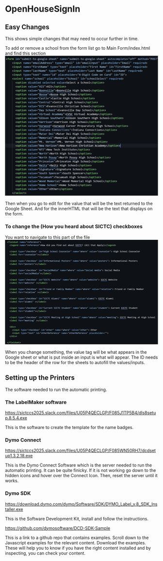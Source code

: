 # OpenHouseSignIn

## Easy Changes
This shows simple changes that may need to occur further in time.

To add or remove a school from the form list go to Main Form/index.html and find this section
![](Markdown/schools.png)<break>

Then when you go to edit for the value that will be the text returned to the Google Sheet. And for the innerHTML that will be the text that displays on the form.

### To change the (How you heard about SICTC) checkboxes
You want to navigate to this part of the file
![](Markdown/reference.png)<break>

When you change something, the value tag will be what appears in the Google sheet or what is put inside an input is what will appear. The ID needs to be the header of the row for the sheets to autofill the values/inputs. 

## Setting up the Printers
The software needed to run the automatic printing.

### The LabelMaker software

https://sictccs2025.slack.com/files/U05P4QECLGP/F085J1TP5B4/dls8setup.8.5.4.exe

This is the software to create the template for the name badges. 

### Dymo Connect

https://sictccs2025.slack.com/files/U05P4QECLGP/F085WN50RH7/dcdsetup1.3.2.18.exe

This is the Dymo Connect Software which is the server needed to run the automatic printing.
It can be quite finicky. If it is not working go down to the hidden icons and hover over the Connect Icon. Then, reset the server until it works.

### Dymo SDK

https://download.dymo.com/dymo/Software/SDK/DYMO_Label_v.8_SDK_Installer.exe

This is the Software Development Kit, install and follow the instructions.

https://github.com/dymosoftware/DCD-SDK-Sample

This is a link to a github repo that contains examples. Scroll down to the Javascript examples for the relevant content. Download the examples. These will help you to know if you have the right content installed and by inspecting, you can check your content.

